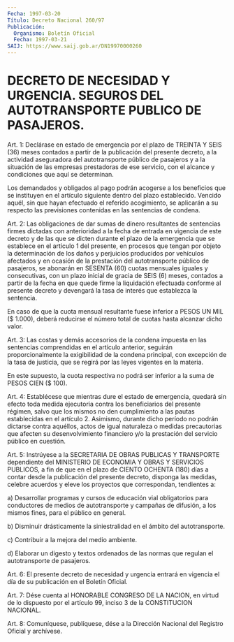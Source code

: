 ```yaml
---
Fecha: 1997-03-20
Título: Decreto Nacional 260/97
Publicación:
  Organismo: Boletín Oficial
  Fecha: 1997-03-21
SAIJ: https://www.saij.gob.ar/DN19970000260
---
```

# DECRETO DE NECESIDAD Y URGENCIA. SEGUROS DEL AUTOTRANSPORTE PUBLICO DE PASAJEROS.

<a id="1"></a>
Art. 1: Declárase en estado de emergencia por el plazo de TREINTA Y SEIS (36) meses contados a partir de la publicación del presente decreto, a la actividad aseguradora del autotransporte público de pasajeros y a la situación de las empresas prestadoras de ese servicio, con el alcance y condiciones que aquí se determinan.

Los demandados y obligados al pago podrán acogerse a los beneficios que se instituyen en el artículo siguiente dentro del plazo establecido. Vencido aquél, sin que hayan efectuado el referido acogimiento, se aplicarán a su respecto las previsiones contenidas en las sentencias de condena.

<a id="2"></a>
Art.  2:  Las  obligaciones  de dar sumas de dinero resultantes  de sentencias firmes dictadas con  anterioridad  a la fecha de entrada en vigencia de este decreto y de las que se dicten durante el plazo de la emergencia que se establece en el artículo 1 del presente, en procesos  que tengan por objeto la determinación  de  los  daños  y perjuicios  producidos  por  vehículos afectados y en ocasión de la prestación del autotransporte  público  de pasajeros, se abonarán en  SESENTA (60) cuotas mensuales iguales y  consecutivas,  con  un plazo  inicial de gracia de SEIS (6) meses, contados a partir de la fecha en  que  quede  firme  la  liquidación  efectuada conforme al presente decreto y devengará la tasa de interés  que  establezca la sentencia.

En caso de que la cuota mensual resultante fuese inferior  a  PESOS UN  MIL ($ 1.000), deberá reducirse el número total de cuotas hasta alcanzar dicho valor.

<a id="3"></a>
Art. 3: Las costas y demás accesorios de la condena impuesta en las sentencias    comprendidas    en  el  artículo  anterior,  seguirán proporcionalmente la exigibilidad  de  la  condena  principal,  con excepción  de  la  tasa  de  justicia,  que se regirá por las leyes vigentes en la materia.

En este supuesto, la cuota respectiva no  podrá  ser  inferior a la suma de PESOS CIEN ($ 100).

<a id="4"></a>
Art.  4:  Establécese  que  mientras  dure el estado de emergencia, quedará sin efecto toda medida ejecutoria  contra los beneficiarios del presente régimen, salvo que los mismos no  den  cumplimiento  a las  pautas establecidas en el artículo 2. Asimismo, durante dicho período  no  podrán   dictarse  contra  aquéllos,  actos  de  igual naturaleza o medidas precautorias que  afecten su desenvolvimiento financiero  y/o  la  prestación del servicio  público  en  cuestión.

<a id="5"></a>
Art. 5: Instrúyese a la  SECRETARIA  DE OBRAS PUBLICAS Y TRANSPORTE dependiente  del  MINISTERIO  DE  ECONOMIA   Y  OBRAS  Y  SERVICIOS PUBLICOS, a fin de que en el plazo de CIENTO  OCHENTA  (180) días a contar  desde  la  publicación  del presente decreto, disponga  las medidas, celebre acuerdos y eleve  los  proyectos que correspondan, tendientes a:

a) Desarrollar programas y  cursos  de educación vial obligatorios para conductores de medios de autotransporte y campañas de difusión, a los mismos fines, para el público en general.

b)  Disminuir  drásticamente  la  siniestralidad en el  ámbito  del autotransporte.

c) Contribuir a la mejora del medio ambiente.

d) Elaborar un digesto y textos ordenados de las normas que regulan el autotransporte de pasajeros.

<a id="6"></a>
Art.  6: El presente decreto de necesidad  y  urgencia  entrará  en vigencia  el  día  de  su  publicación en  el  Boletín  Oficial.

<a id="7"></a>
Art. 7:  Dése  cuenta al HONORABLE CONGRESO DE LA NACION, en virtud de lo dispuesto  por  el  artículo  99, inciso 3 de la CONSTITUCION NACIONAL.

<a id="8"></a>
Art. 8: Comuníquese, publíquese,  dése  a la Dirección Nacional del Registro Oficial y archívese.